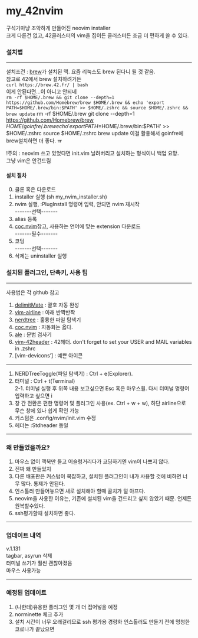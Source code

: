 # my_42nvim
구석기마냥 조악하게 만들어진 neovim installer    
크게 다른건 없고, 42클러스터의 vim을 집이든 클러스터든 조금 더 편하게 쓸 수 있다.  
### 설치법
---  
설치조건 : [brew]가 설치된 맥. 요즘 리눅스도 brew 된다니 될 것 같음.   
참고로 42에서 brew 설치하려거든  
`curl https://brew.42.fr/ | bash`  
이게 안된다면...이 아니고 안되네  
`rm -rf $HOME/.brew && git clone --depth=1 https://github.com/Homebrew/brew $HOME/.brew && echo 'export PATH=$HOME/.brew/bin:$PATH' >> $HOME/.zshrc && source $HOME/.zshrc && brew update`  rm -rf $HOME/.brew
git clone --depth=1 https://github.com/Homebrew/brew $HOME/goinfre/.brew
echo 'export PATH=$HOME/.brew/bin:$PATH' >> $HOME/.zshrc
source $HOME/.zshrc
brew update
이걸 활용해서 goinfre에 brew설치하면 더 좋다.
ㅠ

!주의 : neovim 쓰고 있었다면 init.vim 날려버리고 설치하는 형식이니 백업 요망.  
그냥 vim은 안건드림
#### 설치 절차  
0. 클론 혹은 다운로드
1. installer 실행 (sh my_nvim_installer.sh)
2. nvim 실행, :PlugInstall 명령어 입력, 안되면 nvim 재시작   
-------선택-------
4. alias 등록
5. [coc.nvim]참고, 사용하는 언어에 맞는 extension 다운로드  
 -------필수-------
7. 코딩  
-------선택-------
9. 삭제는 uninstaller 실행  

### 설치된 플러그인, 단축키, 사용 팁   
---
사용법은 각 github 참고  
1. [delimitMate] : 괄호 자동 완성
2. [vim-airline] : 아래 반짝반짝
3. [nerdtree] : 훌륭한 파일 탐색기
4. [coc.nvim] : 자동화는 옳다.
5. [ale] : 문법 검사기
6. [vim-42header] : 42헤더. don't forget to set your USER and MAIL variables in .zshrc  
7. [vim-devicons’] : 예쁜 아이콘  
---  
1. NERDTreeToggle(파일 탐색기) : Ctrl + e(Explorer). 
2. 터미널 : Ctrl + t(Terminal)  
 2-1. 터미널 실행 후 위쪽 내용 보고싶으면 Esc 혹은 마우스휠. 다시 터미널 명령어 입력하고 싶으면 i
3. 창 간 전환은 편한 명령어 및 플러그인 사용(ex. Ctrl + w + w), 하단 airline으로 무슨 창에 있나 쉽게 확인 가능
4. 커스텀은 .config/nvim/init.vim 수정
5. 헤더는 :Stdheader 동일
---
### 왜 만들었을까요?
1. 마우스 없이 맥북만 들고 어슬렁거리다가 코딩하기엔 vim이 나쁘지 않다.
2. 진짜 왜 만들었지
3. 다른 배포판은 커스텀이 복잡하고, 설치된 플러그인이 내가 사용할 것에 비하면 너무 많다. 통제가 안된다.  
4. 인스톨러 만들어놓으면 새로 설치해야 할때 골치가 덜 아프다.
5. neovim을 사용한 이유는, 기존에 설치된 vim을 건드리고 싶지 않았기 때문. 언제든 원복할수있다.  
6. ssh평가할때 설치하면 좋다.  
---
### 업데이트 내역
v.1.131  
tagbar, asyrun 삭제  
터미널 쓰기가 훨씬 괜찮아졌음  
마우스 사용가능

---
### 예정된 업데이트  
1. (나한테)유용한 플러그인 몇 개 더 집어넣을 예정
2. norminette 체크 추가
3. 설치 시간이 너무 오래걸리므로 ssh 평가용 경량화 인스톨러도 만들기 전에 멍청한 코로나가 끝났으면 

[brew]:https://brew.sh/index_ko
[delimitMate]:https://github.com/Raimondi/delimitMate
[vim-airline]:https://github.com/vim-airline/vim-airline
[nerdtree]:https://github.com/preservim/nerdtree
[coc.nvim]:https://github.com/neoclide/coc.nvim
[ale]:https://github.com/dense-analysis/ale
[vim-42header]:https://github.com/pbondoer/vim-42header
[vim-devicons]:https://github.com/ryanoasis/vim-devicons
